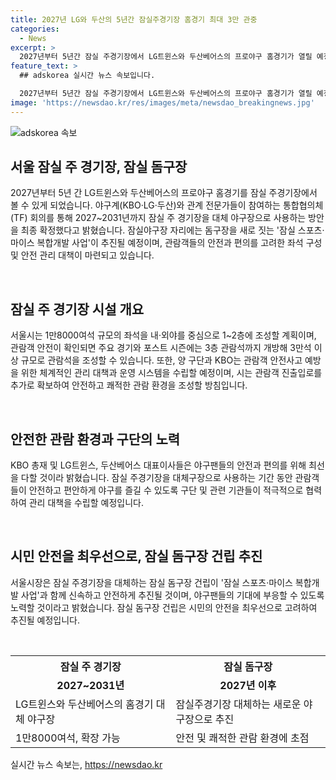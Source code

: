 ```yaml
---
title: 2027년 LG와 두산의 5년간 잠실주경기장 홈경기 최대 3만 관중
categories:
  - News
excerpt: >
  2027년부터 5년간 잠실 주경기장에서 LG트윈스와 두산베어스의 프로야구 홈경기가 열릴 예정이다. 서울시는 야구계 요청을 수용하여 잠실을 대체 야구장으로 확정하였고, 관람객 안전을 위해 시설 안전 확보 및 관리 대책을 마련할 예정이다. 또한, 잠실 돔구장 건립에도 노력하며 시민 안전과 편의를 최우선으로 삼을 것을 강조했다. 구단 및 KBO는 국내 최고의 스포츠를 안전하고 편안하게 즐길 수 있도록 최선을 다하겠다고 전했다.
feature_text: >
  ## adskorea 실시간 뉴스 속보입니다.

  2027년부터 5년간 잠실 주경기장에서 LG트윈스와 두산베어스의 프로야구 홈경기가 열릴 예정이다. 서울시는 야구계 요청을 수용하여 잠실을 대체 야구장으로 확정하였고, 관람객 안전을 위해 시설 안전 확보 및 관리 대책을 마련할 예정이다. 또한, 잠실 돔구장 건립에도 노력하며 시민 안전과 편의를 최우선으로 삼을 것을 강조했다. 구단 및 KBO는 국내 최고의 스포츠를 안전하고 편안하게 즐길 수 있도록 최선을 다하겠다고 전했다.
image: 'https://newsdao.kr/res/images/meta/newsdao_breakingnews.jpg'
---
```


<p><img src="https://newsdao.kr/res/images/meta/newsdao_breakingnews.jpg" alt="adskorea 속보" /></p>

<h2 data-ke-size="size26">서울 잠실 주 경기장, 잠실 돔구장</h2>

<p>2027년부터 5년 간 LG트윈스와 두산베어스의 프로야구 홈경기를 잠실 주경기장에서 볼 수 있게 되었습니다. 야구계(KBO·LG·두산)와 관계 전문가들이 참여하는 통합협의체(TF) 회의를 통해 2027~2031년까지 잠실 주 경기장을 대체 야구장으로 사용하는 방안을 최종 확정했다고 밝혔습니다. 잠실야구장 자리에는 돔구장을 새로 짓는 '잠실 스포츠·마이스 복합개발 사업'이 추진될 예정이며, 관람객들의 안전과 편의를 고려한 좌석 구성 및 안전 관리 대책이 마련되고 있습니다.</p>

<p data-ke-size="size16">&nbsp;</p>

<h2 data-ke-size="size20">잠실 주 경기장 시설 개요</h2>

<p>서울시는 1만8000여석 규모의 좌석을 내·외야를 중심으로 1~2층에 조성할 계획이며, 관람객 안전이 확인되면 주요 경기와 포스트 시즌에는 3층 관람석까지 개방해 3만석 이상 규모로 관람석을 조성할 수 있습니다. 또한, 양 구단과 KBO는 관람객 안전사고 예방을 위한 체계적인 관리 대책과 운영 시스템을 수립할 예정이며, 시는 관람객 진출입로를 추가로 확보하여 안전하고 쾌적한 관람 환경을 조성할 방침입니다.</p>

<p data-ke-size="size16">&nbsp;</p>

<h2 data-ke-size="size20">안전한 관람 환경과 구단의 노력</h2>

<p>KBO 총재 및 LG트윈스, 두산베어스 대표이사들은 야구팬들의 안전과 편의를 위해 최선을 다할 것이라 밝혔습니다. 잠실 주경기장을 대체구장으로 사용하는 기간 동안 관람객들이 안전하고 편안하게 야구를 즐길 수 있도록 구단 및 관련 기관들이 적극적으로 협력하여 관리 대책을 수립할 예정입니다.</p>

<p data-ke-size="size16">&nbsp;</p>

<h2 data-ke-size="size20">시민 안전을 최우선으로, 잠실 돔구장 건립 추진</h2>

<p>서울시장은 잠실 주경기장을 대체하는 잠실 돔구장 건립이 '잠실 스포츠·마이스 복합개발 사업'과 함께 신속하고 안전하게 추진될 것이며, 야구팬들의 기대에 부응할 수 있도록 노력할 것이라고 밝혔습니다. 잠실 돔구장 건립은 시민의 안전을 최우선으로 고려하여 추진될 예정입니다.</p>

<p data-ke-size="size16">&nbsp;</p>

<table>
  <tr>
    <th>잠실 주 경기장</th>
    <th>잠실 돔구장</th>
  </tr>
  <tr>
    <td style="text-align: center; height: 17px;"><b>2027~2031년</b></td>
    <td style="text-align: center; height: 17px;"><b>2027년 이후</b></td>
  </tr>
  <tr>
    <td>LG트윈스와 두산베어스의 홈경기 대체 야구장</td>
    <td>잠실주경기장 대체하는 새로운 야구장으로 추진</td>
  </tr>
  <tr>
    <td>1만8000여석, 확장 가능</td>
    <td>안전 및 쾌적한 관람 환경에 초점</td>
  </tr>
</table>
실시간 뉴스 속보는, <a href="https://newsdao.kr" rel="dofollow">https://newsdao.kr</a>


